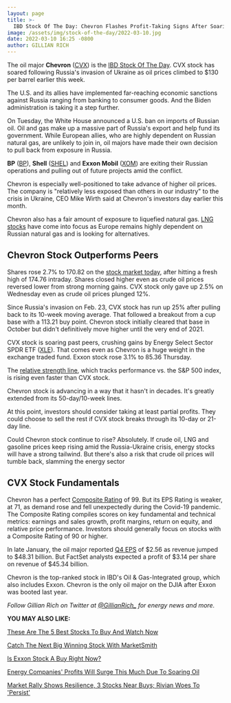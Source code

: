 ```yaml
---
layout: page
title: >-
  IBD Stock Of The Day: Chevron Flashes Profit-Taking Signs After Soaring With Oil Prices
image: /assets/img/stock-of-the-day/2022-03-10.jpg
date: 2022-03-10 16:25 -0800
author: GILLIAN RICH
---
```







The oil major **Chevron** ([CVX](https://research.investors.com/quote.aspx?symbol=CVX)) is the [IBD Stock Of The Day](https://www.investors.com/category/research/ibd-stock-of-the-day/). CVX stock has soared following Russia's invasion of Ukraine as oil prices climbed to $130 per barrel earlier this week.




The U.S. and its allies have implemented far-reaching economic sanctions against Russia ranging from banking to consumer goods. And the Biden administration is taking it a step further.


On Tuesday, the White House announced a U.S. ban on imports of Russian oil. Oil and gas make up a massive part of Russia's export and help fund its government. While European allies, who are highly dependent on Russian natural gas, are unlikely to join in, oil majors have made their own decision to pull back from exposure in Russia.


**BP** ([BP](https://research.investors.com/quote.aspx?symbol=BP)), **Shell** ([SHEL](https://research.investors.com/quote.aspx?symbol=SHEL)) and **Exxon Mobil** ([XOM](https://research.investors.com/quote.aspx?symbol=XOM)) are exiting their Russian operations and pulling out of future projects amid the conflict.


Chevron is especially well-positioned to take advance of higher oil prices. The company is "relatively less exposed than others in our industry" to the crisis in Ukraine, CEO Mike Wirth said at Chevron's investors day earlier this month.


Chevron also has a fair amount of exposure to liquefied natural gas. [LNG stocks](https://www.investors.com/news/lng-liquefied-natural-gas-europe-energy-search-russia-ukraine/) have come into focus as Europe remains highly dependent on Russian natural gas and is looking for alternatives.


Chevron Stock Outperforms Peers
-------------------------------


Shares rose 2.7% to 170.82 on the [stock market today](https://www.investors.com/market-trend/stock-market-today/stock-market-today-market-trends-best-stocks-buy-watch/), after hitting a fresh high of 174.76 intraday. Shares closed higher even as crude oil prices reversed lower from strong morning gains. CVX stock only gave up 2.5% on Wednesday even as crude oil prices plunged 12%.


Since Russia's invasion on Feb. 23, CVX stock has run up 25% after pulling back to its 10-week moving average. That followed a breakout from a cup base with a 113.21 buy point. Chevron stock initially cleared that base in October but didn't definitively move higher until the very end of 2021.


CVX stock is soaring past peers, crushing gains by Energy Select Sector SPDR ETF ([XLE](https://research.investors.com/quote.aspx?symbol=XLE)). That comes even as Chevron is a huge weight in the exchange traded fund. Exxon stock rose 3.1% to 85.36 Thursday.


The [relative strength line](https://www.investors.com/how-to-invest/investors-corner/a-stock-breakout-specialty-tool-the-relative-strength-line/), which tracks performance vs. the S&P 500 index, is rising even faster than CVX stock.


Chevron stock is advancing in a way that it hasn't in decades. It's greatly extended from its 50-day/10-week lines.


At this point, investors should consider taking at least partial profits. They could choose to sell the rest if CVX stock breaks through its 10-day or 21-day line.



Could Chevron stock continue to rise? Absolutely. If crude oil, LNG and gasoline prices keep rising amid the Russia-Ukraine crisis, energy stocks will have a strong tailwind. But there's also a risk that crude oil prices will tumble back, slamming the energy sector


CVX Stock Fundamentals
----------------------


Chevron has a perfect [Composite Rating](https://www.investors.com/ibd-university/find-evaluate-stocks/exclusive-ratings/) of 99. But its EPS Rating is weaker, at 71, as demand rose and fell unexpectedly during the Covid-19 pandemic. The Composite Rating compiles scores on key fundamental and technical metrics: earnings and sales growth, profit margins, return on equity, and relative price performance. Investors should generally focus on stocks with a Composite Rating of 90 or higher.


In late January, the oil major reported [Q4 EPS](https://www.investors.com/news/cvx-stock-rallies-ahead-of-chevron-earnings-after-oil-prices-rebounded/) of $2.56 as revenue jumped to $48.31 billion. But FactSet analysts expected a profit of $3.14 per share on revenue of $45.34 billion.


Chevron is the top-ranked stock in IBD's Oil & Gas-Integrated group, which also includes Exxon. Chevron is the only oil major on the DJIA after Exxon was booted last year.


*Follow Gillian Rich on Twitter at [@GillianRich\_](https://twitter.com/GillianRich_) for energy news and more.*


**YOU MAY ALSO LIKE:**


[These Are The 5 Best Stocks To Buy And Watch Now](https://www.investors.com/research/best-stocks-to-buy-now/)


[Catch The Next Big Winning Stock With MarketSmith](https://www.investors.com/product/marketsmith/?artProdLink=MarketSmith)


[Is Exxon Stock A Buy Right Now?](https://www.investors.com/research/exxon-stock-buy-now/)


[Energy Companies' Profits Will Surge This Much Due To Soaring Oil](https://www.investors.com/etfs-and-funds/sectors/sp500-energy-companies-profits-will-surge-this-much-due-to-soaring-oil/)


[Market Rally Shows Resilience, 3 Stocks Near Buys; Rivian Woes To 'Persist'](https://www.investors.com/market-trend/stock-market-today/dow-jones-futures-market-rally-shows-resilience-tesla-rival-rivian-says-supply-chain-woes-will-persist/)





